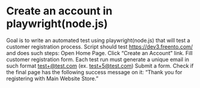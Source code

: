 # Create an account in playwright(node.js)
Goal is to write an automated test using playwright(node.js) that will test a customer registration process. Script should test https://dev3.freento.com/ and does such steps: Open Home Page. Click “Create an Account” link. Fill customer registration form. Each test run must generate a unique email in such format test+@test.com (ex. test+5@test.com) Submit a form. Check if the final page has the following success message on it: “Thank you for registering with Main Website Store.”
